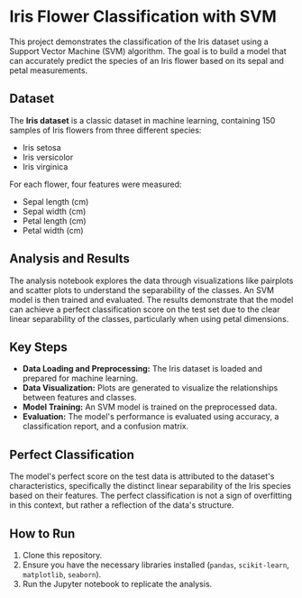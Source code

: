 # Iris Flower Classification with SVM

This project demonstrates the classification of the Iris dataset using a Support Vector Machine (SVM) algorithm. The goal is to build a model that can accurately predict the species of an Iris flower based on its sepal and petal measurements.

## Dataset

The **Iris dataset** is a classic dataset in machine learning, containing 150 samples of Iris flowers from three different species:
- Iris setosa
- Iris versicolor
- Iris virginica

For each flower, four features were measured:
- Sepal length (cm)
- Sepal width (cm)
- Petal length (cm)
- Petal width (cm)

## Analysis and Results

The analysis notebook explores the data through visualizations like pairplots and scatter plots to understand the separability of the classes. An SVM model is then trained and evaluated. The results demonstrate that the model can achieve a perfect classification score on the test set due to the clear linear separability of the classes, particularly when using petal dimensions.

## Key Steps

- **Data Loading and Preprocessing:** The Iris dataset is loaded and prepared for machine learning.
- **Data Visualization:** Plots are generated to visualize the relationships between features and classes.
- **Model Training:** An SVM model is trained on the preprocessed data.
- **Evaluation:** The model's performance is evaluated using accuracy, a classification report, and a confusion matrix.

## Perfect Classification

The model's perfect score on the test data is attributed to the dataset's characteristics, specifically the distinct linear separability of the Iris species based on their features. The perfect classification is not a sign of overfitting in this context, but rather a reflection of the data's structure.

## How to Run

1. Clone this repository.
2. Ensure you have the necessary libraries installed (`pandas`, `scikit-learn`, `matplotlib`, `seaborn`).
3. Run the Jupyter notebook to replicate the analysis.
